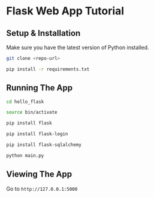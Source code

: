 # Flask Web App Tutorial

## Setup & Installation

Make sure you have the latest version of Python installed.

```bash
git clone <repo-url>
```

```bash
pip install -r requirements.txt
```

## Running The App

```bash
cd hello_flask

source bin/activate

pip install flask

pip install flask-login

pip install flask-sqlalchemy

python main.py
```



## Viewing The App

Go to `http://127.0.0.1:5000`
